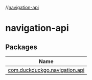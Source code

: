 //[navigation-api](index.md)

# navigation-api

## Packages

| Name |
|---|
| [com.duckduckgo.navigation.api](navigation-api/com.duckduckgo.navigation.api/index.md) |
